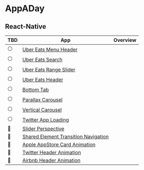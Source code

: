 # AppADay

## React-Native

| TBD                 | App                                                                                               | Overview |
| ------------------- | ------------------------------------------------------------------------------------------------- | -------- |
| :white_circle:      | [Uber Eats Menu Header](/)                                                                        |          |
| :white_circle:      | [Uber Eats Search](/)                                                                             |          |
| :white_circle:      | [Uber Eats Range Slider](/)                                                                       |          |
| :white_circle:      | [Uber Eats Header](/)                                                                             |          |
| :white_circle:      | [Bottom Tab](/)                                                                                   |          |
| :white_circle:      | [Parallax Carousel](/)                                                                            |          |
| :white_circle:      | [Vertical Carousel](/)                                                                            |          |
| :white_circle:      | [Twitter App Loading](/)                                                                          |          |
| :large_blue_circle: | [Slider Perspective](/ReactNative/screens/Slider-Perspective)                                     |          |
| :large_blue_circle: | [Shared Element Transition Navigation](/ReactNative/screens/Shared-Element-Transition-Navigation) |          |
| :large_blue_circle: | [Apple AppStore Card Animation](/ReactNative/screens/Apple-AppStore-Card-Animation)               |          |
| :large_blue_circle: | [Twitter Header Animation](/ReactNative/screens/Twitter-Header-Animation)                         |          |
| :large_blue_circle: | [Airbnb Header Animation](/ReactNative/screens/Airbnb-Header-Animation)                           |          |
